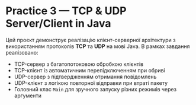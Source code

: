 # Practice 3 — TCP & UDP Server/Client in Java

Цей проєкт демонструє реалізацію клієнт-серверної архітектури з використанням протоколів **TCP** та **UDP** на мові Java. В рамках завдання реалізовано:

- TCP-сервер з багатопотоковою обробкою клієнтів
- TCP-клієнт із автоматичним перепідключенням при обриві
- UDP-сервер з підтвердженням отримання повідомлень
- UDP-клієнт з логікою повторної відправки при втраті пакету
- Головний клас `Main` для зручного запуску різних режимів через аргументи
